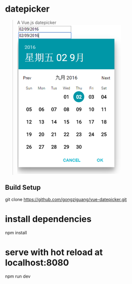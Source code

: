 # datepicker

> A Vue.js datepicker
![](https://github.com/gongziguang/vue-datepicker/blob/master/static/datepicker.png)

## Build Setup
git clone https://github.com/gongziguang/vue-datepicker.git

# install dependencies
npm install

# serve with hot reload at localhost:8080
npm run dev
